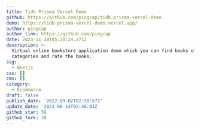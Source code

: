 ```yaml
---
title: Tidb Prisma Vercel Demo
github: https://github.com/pingcap/tidb-prisma-vercel-demo
demo: https://tidb-prisma-vercel-demo.vercel.app/
author: pingcap
author_link: https://github.com/pingcap
date: 2023-11-30T05:20:24.271Z
description: >-
  Virtual online bookstore application demo which you can find books of various
  categories and rate the books.
ssg:
  - Nextjs
css: []
cms: []
category:
  - Ecommerce
draft: false
publish_date: '2022-09-02T02:50:57Z'
update_date: '2023-08-14T02:46:03Z'
github_star: 58
github_fork: 38
---
```


